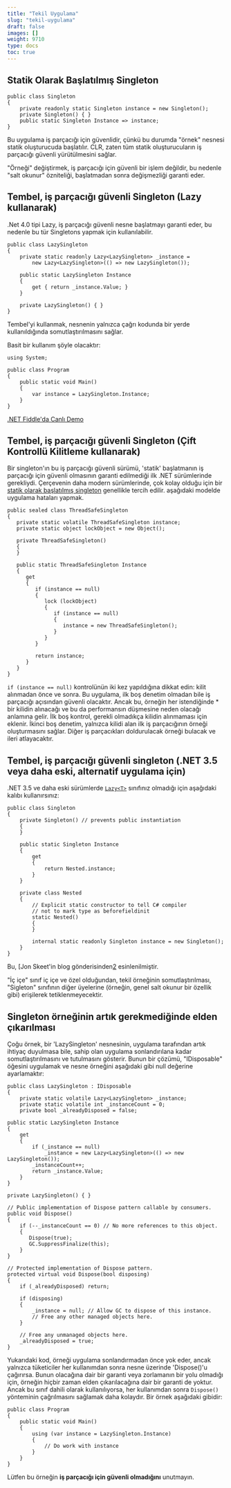 ```yaml
---
title: "Tekil Uygulama"
slug: "tekil-uygulama"
draft: false
images: []
weight: 9710
type: docs
toc: true
---
```


## Statik Olarak Başlatılmış Singleton
    public class Singleton
    {
        private readonly static Singleton instance = new Singleton();
        private Singleton() { }
        public static Singleton Instance => instance;
    }

Bu uygulama iş parçacığı için güvenlidir, çünkü bu durumda "örnek" nesnesi statik oluşturucuda başlatılır. CLR, zaten tüm statik oluşturucuların iş parçacığı güvenli yürütülmesini sağlar.

"Örneği" değiştirmek, iş parçacığı için güvenli bir işlem değildir, bu nedenle "salt okunur" özniteliği, başlatmadan sonra değişmezliği garanti eder.

## Tembel, iş parçacığı güvenli Singleton (Lazy<T> kullanarak)
.Net 4.0 tipi Lazy<T>, iş parçacığı güvenli nesne başlatmayı garanti eder, bu nedenle bu tür Singletons yapmak için kullanılabilir.


    public class LazySingleton
    {
        private static readonly Lazy<LazySingleton> _instance =
            new Lazy<LazySingleton>(() => new LazySingleton());
     
        public static LazySingleton Instance
        {
            get { return _instance.Value; }
        }

        private LazySingleton() { }
    }

Tembel<T>'yi kullanmak, nesnenin yalnızca çağrı kodunda bir yerde kullanıldığında somutlaştırılmasını sağlar.

Basit bir kullanım şöyle olacaktır:

    using System;
                        
    public class Program
    {
        public static void Main()
        {
            var instance = LazySingleton.Instance;
        }
    }

[.NET Fiddle'da Canlı Demo][1]

[1]: https://dotnetfiddle.net/oHVpK3

## Tembel, iş parçacığı güvenli Singleton (Çift Kontrollü Kilitleme kullanarak)
Bir singleton'ın bu iş parçacığı güvenli sürümü, 'statik' başlatmanın iş parçacığı için güvenli olmasının garanti edilmediği ilk .NET sürümlerinde gerekliydi. Çerçevenin daha modern sürümlerinde, çok kolay olduğu için bir [statik olarak başlatılmış singleton](https://www.wikiod.com/tr/docs/c%23/1192/singleton-implementation/3863/statically-initialized-singleton) genellikle tercih edilir. aşağıdaki modelde uygulama hataları yapmak.

    public sealed class ThreadSafeSingleton
    {
       private static volatile ThreadSafeSingleton instance;
       private static object lockObject = new Object();
    
       private ThreadSafeSingleton()
       {
       }
    
       public static ThreadSafeSingleton Instance
       {
          get 
          {
             if (instance == null) 
             {
                lock (lockObject) 
                {
                   if (instance == null)
                   {
                      instance = new ThreadSafeSingleton();
                   }
                }
             }
    
             return instance;
          }
       }
    }

`if (instance == null)` kontrolünün iki kez yapıldığına dikkat edin: kilit alınmadan önce ve sonra. Bu uygulama, ilk boş denetim olmadan bile iş parçacığı açısından güvenli olacaktır. Ancak bu, örneğin her istendiğinde * bir kilidin alınacağı ve bu da performansın düşmesine neden olacağı anlamına gelir. İlk boş kontrol, gerekli olmadıkça kilidin alınmaması için eklenir. İkinci boş denetim, yalnızca kilidi alan ilk iş parçacığının örneği oluşturmasını sağlar. Diğer iş parçacıkları doldurulacak örneği bulacak ve ileri atlayacaktır.

## Tembel, iş parçacığı güvenli singleton (.NET 3.5 veya daha eski, alternatif uygulama için)
.NET 3.5 ve daha eski sürümlerde [`Lazy<T>`][1] sınıfınız olmadığı için aşağıdaki kalıbı kullanırsınız:

    public class Singleton
    {
        private Singleton() // prevents public instantiation
        {
        }
    
        public static Singleton Instance
        {
            get
            {
                return Nested.instance;
            }
        }
        
        private class Nested
        {
            // Explicit static constructor to tell C# compiler
            // not to mark type as beforefieldinit
            static Nested()
            {
            }
    
            internal static readonly Singleton instance = new Singleton();
        }
    }

Bu, [Jon Skeet'in blog gönderisinden[2] esinlenilmiştir.

"İç içe" sınıf iç içe ve özel olduğundan, tekil örneğinin somutlaştırılması, "Sigleton" sınıfının diğer üyelerine (örneğin, genel salt okunur bir özellik gibi) erişilerek tetiklenmeyecektir.


[1]: https://msdn.microsoft.com/en-us/library/dd642331(v=vs.110).aspx
[2]: http://www.yoda.arachsys.com/csharp/singleton.html

## Singleton örneğinin artık gerekmediğinde elden çıkarılması
Çoğu örnek, bir 'LazySingleton' nesnesinin, uygulama tarafından artık ihtiyaç duyulmasa bile, sahip olan uygulama sonlandırılana kadar somutlaştırılmasını ve tutulmasını gösterir. Bunun bir çözümü, "IDisposable" öğesini uygulamak ve nesne örneğini aşağıdaki gibi null değerine ayarlamaktır:

    public class LazySingleton : IDisposable
    {
        private static volatile Lazy<LazySingleton> _instance;
        private static volatile int _instanceCount = 0;
        private bool _alreadyDisposed = false;
 
    public static LazySingleton Instance
    {
        get
        {
            if (_instance == null)
                _instance = new Lazy<LazySingleton>(() => new LazySingleton());
            _instanceCount++;
            return _instance.Value;
        }
    }

    private LazySingleton() { }

    // Public implementation of Dispose pattern callable by consumers.
    public void Dispose()
    { 
        if (--_instanceCount == 0) // No more references to this object.
        {       
           Dispose(true);
           GC.SuppressFinalize(this);           
        }
    }
   
    // Protected implementation of Dispose pattern.
    protected virtual void Dispose(bool disposing)
    {
        if (_alreadyDisposed) return; 
      
        if (disposing) 
        {
            _instance = null; // Allow GC to dispose of this instance.
            // Free any other managed objects here.
        }
      
        // Free any unmanaged objects here.
        _alreadyDisposed = true;
    }

Yukarıdaki kod, örneği uygulama sonlandırmadan önce yok eder, ancak yalnızca tüketiciler her kullanımdan sonra nesne üzerinde 'Dispose()'u çağırırsa. Bunun olacağına dair bir garanti veya zorlamanın bir yolu olmadığı için, örneğin hiçbir zaman elden çıkarılacağına dair bir garanti de yoktur. Ancak bu sınıf dahili olarak kullanılıyorsa, her kullanımdan sonra `Dispose()` yönteminin çağrılmasını sağlamak daha kolaydır. Bir örnek aşağıdaki gibidir:

    public class Program
    {
        public static void Main()
        {
            using (var instance = LazySingleton.Instance)
            {
                // Do work with instance
            }
        }
    }

Lütfen bu örneğin **iş parçacığı için güvenli olmadığını** unutmayın.

